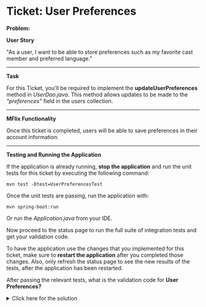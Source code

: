# Ticket: User Preferences


**Problem:**

**User Story**

"As a user, I want to be able to store preferences such as my favorite cast member and preferred language."

---

**Task**

For this Ticket, you'll be required to implement the **updateUserPreferences** method in _UserDao.java_. This method allows updates to be made to the _"preferences"_ field in the _users_ collection.

---

**MFlix Functionality**

Once this ticket is completed, users will be able to save preferences in their account information.

---

**Testing and Running the Application**

If the application is already running, **stop the application** and run the unit tests for this ticket by executing the following command:

```
mvn test -Dtest=UserPreferencesTest
```

Once the unit tests are passing, run the application with:

```
mvn spring-boot:run
```

Or run the _Application.java_ from your IDE.

Now proceed to the status page to run the full suite of integration tests and get your validation code.

To have the application use the changes that you implemented for this ticket, make sure to **restart the application** after you completed those changes. Also, only refresh the status page to see the new results of the tests, after the application has been restarted.

After passing the relevant tests, what is the validation code for **User Preferences?**
<details> 
  <summary>Click here for the solution</summary>
   Answer: 5aabe31503ac76bc4f73e267
</details>

